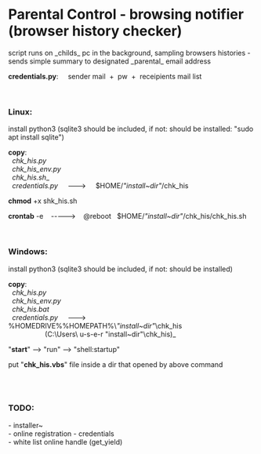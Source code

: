 <h1>Parental Control - browsing notifier (browser history checker)</h1>
script runs on _childs_ pc in the background, sampling browsers histories - sends simple summary to designated _parental_ email address

**credentials.py**: &nbsp; &nbsp; sender mail &nbsp;+&nbsp; pw  &nbsp;+&nbsp;  receipients mail list

<br>

<h3>Linux:</h3>

install python3 (sqlite3 should be included, if not: should be installed: "sudo apt install sqlite")

**copy**: <br> 
&nbsp; _chk_his.py_ <br>
&nbsp; _chk_his_env.py_ <br>
&nbsp; _chk_his.sh__ <br>
&nbsp; _credentials.py_ &nbsp; &nbsp; ---> &nbsp; &nbsp;  $HOME/_"install~dir"_/chk_his

**chmod** +x shk_his.sh

**crontab** -e &nbsp;&nbsp; -----> &nbsp;&nbsp; @reboot &nbsp; $HOME/_"install~dir"_/chk_his/chk_his.sh

<br>

<h3>Windows:</h3>

install python3 (sqlite3 should be included, if not: should be installed)

**copy**: <br>
&nbsp; _chk_his.py_  <br>
&nbsp; _chk_his_env.py_  <br>
&nbsp; _chk_his.bat_ <br>
&nbsp; _credentials.py_ &nbsp; &nbsp;   ---> &nbsp; %HOMEDRIVE%%HOMEPATH%\\_"install~dir"_\chk_his <br> 
&nbsp;&nbsp;&nbsp;&nbsp;&nbsp;&nbsp;&nbsp;&nbsp;&nbsp;
&nbsp;&nbsp;&nbsp;&nbsp;&nbsp;&nbsp;&nbsp;&nbsp;&nbsp;(C:\Users\ u-s-e-r \"install~dir"\chk_his)_  
                                                             
"**start**" --> "run" --> "shell:startup"

put "**chk_his.vbs**" file inside a dir that opened by above command

<br><br>
 
<h3>TODO:</h3>
- installer~ <br>
- online registration - credentials <br>
- white list online handle (get_yield) <br>




